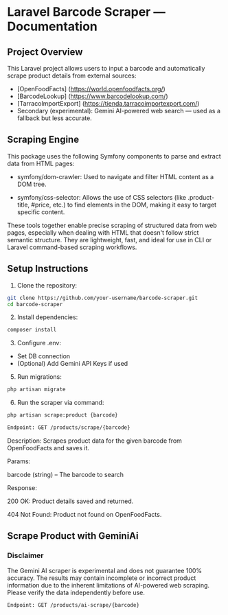 # Laravel Barcode Scraper — Documentation

## Project Overview

This Laravel project allows users to input a barcode and automatically scrape product details from external sources:

- [OpenFoodFacts] (https://world.openfoodfacts.org/)
- [BarcodeLookup] (https://www.barcodelookup.com/)
- [TarracoImportExport] (https://tienda.tarracoimportexport.com/)
- Secondary (experimental): Gemini AI-powered web search — used as a fallback but less accurate.

## Scraping Engine

This package uses the following Symfony components to parse and extract data from HTML pages:

-   symfony/dom-crawler: Used to navigate and filter HTML content as a DOM tree.

-   symfony/css-selector: Allows the use of CSS selectors (like .product-title, #price, etc.) to find elements in the DOM, making it easy to target specific content.

These tools together enable precise scraping of structured data from web pages, especially when dealing with HTML that doesn't follow strict semantic structure. They are lightweight, fast, and ideal for use in CLI or Laravel command-based scraping workflows.

## Setup Instructions

1. Clone the repository:

```bash
git clone https://github.com/your-username/barcode-scraper.git
cd barcode-scraper
```

2. Install dependencies:

```bash
composer install

```

3. Configure .env:

-   Set DB connection
-   (Optional) Add Gemini API Keys if used

5. Run migrations:

```bash
php artisan migrate
```

6. Run the scraper via command:

```bash
php artisan scrape:product {barcode}
```

```bash
Endpoint: GET /products/scrape/{barcode}
```

Description: Scrapes product data for the given barcode from OpenFoodFacts and saves it.

Params:

barcode (string) – The barcode to search

Response:

200 OK: Product details saved and returned.

404 Not Found: Product not found on OpenFoodFacts.

## Scrape Product with GeminiAi

### Disclaimer

The Gemini AI scraper is experimental and does not guarantee 100% accuracy. The results may contain incomplete or incorrect product information due to the inherent limitations of AI-powered web scraping. Please verify the data independently before use.

```bash
Endpoint: GET /products/ai-scrape/{barcode}
```
